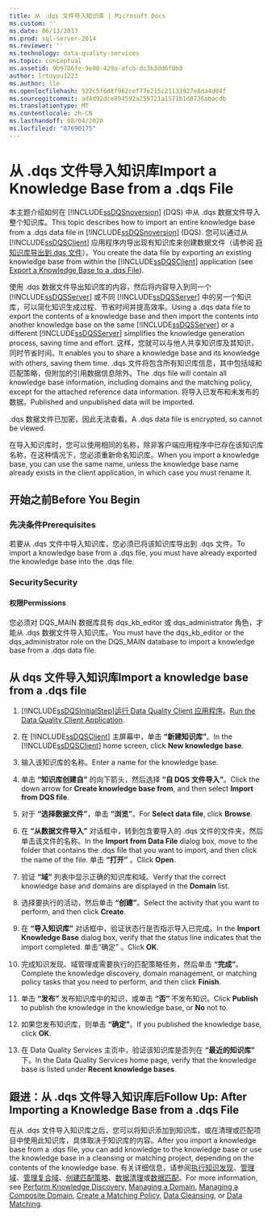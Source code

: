 ```yaml
---
title: 从 .dqs 文件导入知识库 | Microsoft Docs
ms.custom: ''
ms.date: 06/13/2017
ms.prod: sql-server-2014
ms.reviewer: ''
ms.technology: data-quality-services
ms.topic: conceptual
ms.assetid: 9b9786fe-9e80-429a-afcb-dc3b3dd6f0b0
author: lrtoyou1223
ms.author: lle
ms.openlocfilehash: 522c5f6d8f962cef77e215c21133927e8da4d04f
ms.sourcegitcommit: ad4d92dce894592a259721a1571b1d8736abacdb
ms.translationtype: MT
ms.contentlocale: zh-CN
ms.lasthandoff: 08/04/2020
ms.locfileid: "87690175"
---
```

# <a name="import-a-knowledge-base-from-a-dqs-file"></a><span data-ttu-id="6c6d8-102">从 .dqs 文件导入知识库</span><span class="sxs-lookup"><span data-stu-id="6c6d8-102">Import a Knowledge Base from a .dqs File</span></span>
  <span data-ttu-id="6c6d8-103">本主题介绍如何在 [!INCLUDE[ssDQSnoversion](../includes/ssdqsnoversion-md.md)] (DQS) 中从 .dqs 数据文件导入整个知识库。</span><span class="sxs-lookup"><span data-stu-id="6c6d8-103">This topic describes how to import an entire knowledge base from a .dqs data file in [!INCLUDE[ssDQSnoversion](../includes/ssdqsnoversion-md.md)] (DQS).</span></span> <span data-ttu-id="6c6d8-104">您可以通过从 [!INCLUDE[ssDQSClient](../includes/ssdqsclient-md.md)] 应用程序内导出现有知识库来创建数据文件（请参阅 [将知识库导出到.dqs 文件](../../2014/data-quality-services/export-a-knowledge-base-to-a-dqs-file.md)）。</span><span class="sxs-lookup"><span data-stu-id="6c6d8-104">You create the data file by exporting an existing knowledge base from within the [!INCLUDE[ssDQSClient](../includes/ssdqsclient-md.md)] application (see [Export a Knowledge Base to a .dqs File](../../2014/data-quality-services/export-a-knowledge-base-to-a-dqs-file.md)).</span></span>  
  
 <span data-ttu-id="6c6d8-105">使用 .dqs 数据文件导出知识库的内容，然后将内容导入到同一个 [!INCLUDE[ssDQSServer](../includes/ssdqsserver-md.md)] 或不同 [!INCLUDE[ssDQSServer](../includes/ssdqsserver-md.md)] 中的另一个知识库，可以简化知识生成过程、节省时间并提高效率。</span><span class="sxs-lookup"><span data-stu-id="6c6d8-105">Using a .dqs data file to export the contents of a knowledge base and then import the contents into another knowledge base on the same [!INCLUDE[ssDQSServer](../includes/ssdqsserver-md.md)] or a different [!INCLUDE[ssDQSServer](../includes/ssdqsserver-md.md)] simplifies the knowledge generation process, saving time and effort.</span></span> <span data-ttu-id="6c6d8-106">这样，您就可以与他人共享知识库及其知识，同时节省时间。</span><span class="sxs-lookup"><span data-stu-id="6c6d8-106">It enables you to share a knowledge base and its knowledge with others, saving them time.</span></span> <span data-ttu-id="6c6d8-107">.dqs 文件将包含所有知识库信息，其中包括域和匹配策略，但附加的引用数据信息除外。</span><span class="sxs-lookup"><span data-stu-id="6c6d8-107">The .dqs file will contain all knowledge base information, including domains and the matching policy, except for the attached reference data information.</span></span> <span data-ttu-id="6c6d8-108">将导入已发布和未发布的数据。</span><span class="sxs-lookup"><span data-stu-id="6c6d8-108">Published and unpublished data will be imported.</span></span>  
  
 <span data-ttu-id="6c6d8-109">.dqs 数据文件已加密，因此无法查看。</span><span class="sxs-lookup"><span data-stu-id="6c6d8-109">A .dqs data file is encrypted, so cannot be viewed.</span></span>  
  
 <span data-ttu-id="6c6d8-110">在导入知识库时，您可以使用相同的名称，除非客户端应用程序中已存在该知识库名称，在这种情况下，您必须重新命名知识库。</span><span class="sxs-lookup"><span data-stu-id="6c6d8-110">When you import a knowledge base, you can use the same name, unless the knowledge base name already exists in the client application, in which case you must rename it.</span></span>  
  
##  <a name="before-you-begin"></a><a name="BeforeYouBegin"></a> <span data-ttu-id="6c6d8-111">开始之前</span><span class="sxs-lookup"><span data-stu-id="6c6d8-111">Before You Begin</span></span>  
  
###  <a name="prerequisites"></a><a name="Prerequisites"></a><span data-ttu-id="6c6d8-112">先决条件</span><span class="sxs-lookup"><span data-stu-id="6c6d8-112">Prerequisites</span></span>  
 <span data-ttu-id="6c6d8-113">若要从 .dqs 文件中导入知识库，您必须已将该知识库导出到 .dqs 文件。</span><span class="sxs-lookup"><span data-stu-id="6c6d8-113">To import a knowledge base from a .dqs file, you must have already exported the knowledge base into the .dqs file.</span></span>  
  
###  <a name="security"></a><a name="Security"></a> <span data-ttu-id="6c6d8-114">Security</span><span class="sxs-lookup"><span data-stu-id="6c6d8-114">Security</span></span>  
  
####  <a name="permissions"></a><a name="Permissions"></a> <span data-ttu-id="6c6d8-115">权限</span><span class="sxs-lookup"><span data-stu-id="6c6d8-115">Permissions</span></span>  
 <span data-ttu-id="6c6d8-116">您必须对 DQS_MAIN 数据库具有 dqs_kb_editor 或 dqs_administrator 角色，才能从 .dqs 数据文件导入知识库。</span><span class="sxs-lookup"><span data-stu-id="6c6d8-116">You must have the dqs_kb_editor or the dqs_administrator role on the DQS_MAIN database to import a knowledge base from a .dqs data file.</span></span>  
  
##  <a name="import-a-knowledge-base-from-a-dqs-file"></a><a name="Import"></a><span data-ttu-id="6c6d8-117">从 dqs 文件导入知识库</span><span class="sxs-lookup"><span data-stu-id="6c6d8-117">Import a knowledge base from a .dqs file</span></span>  
  
1.  [!INCLUDE[ssDQSInitialStep](../includes/ssdqsinitialstep-md.md)]<span data-ttu-id="6c6d8-118">[运行 Data Quality Client 应用程序](../../2014/data-quality-services/run-the-data-quality-client-application.md)。</span><span class="sxs-lookup"><span data-stu-id="6c6d8-118">[Run the Data Quality Client Application](../../2014/data-quality-services/run-the-data-quality-client-application.md).</span></span>  
  
2.  <span data-ttu-id="6c6d8-119">在 [!INCLUDE[ssDQSClient](../includes/ssdqsclient-md.md)] 主屏幕中，单击 **“新建知识库”**。</span><span class="sxs-lookup"><span data-stu-id="6c6d8-119">In the [!INCLUDE[ssDQSClient](../includes/ssdqsclient-md.md)] home screen, click **New knowledge base**.</span></span>  
  
3.  <span data-ttu-id="6c6d8-120">输入该知识库的名称。</span><span class="sxs-lookup"><span data-stu-id="6c6d8-120">Enter a name for the knowledge base.</span></span>  
  
4.  <span data-ttu-id="6c6d8-121">单击 **“知识库创建自”** 的向下箭头，然后选择 **“自 DQS 文件导入”**。</span><span class="sxs-lookup"><span data-stu-id="6c6d8-121">Click the down arrow for **Create knowledge base from**, and then select **Import from DQS file**.</span></span>  
  
5.  <span data-ttu-id="6c6d8-122">对于 **“选择数据文件”**，单击 **“浏览”**。</span><span class="sxs-lookup"><span data-stu-id="6c6d8-122">For **Select data file**, click **Browse**.</span></span>  
  
6.  <span data-ttu-id="6c6d8-123">在 **“从数据文件导入”** 对话框中，转到包含要导入的 .dqs 文件的文件夹，然后单击该文件的名称。</span><span class="sxs-lookup"><span data-stu-id="6c6d8-123">In the **Import from Data File** dialog box, move to the folder that contains the .dqs file that you want to import, and then click the name of the file.</span></span> <span data-ttu-id="6c6d8-124">单击 **“打开”** 。</span><span class="sxs-lookup"><span data-stu-id="6c6d8-124">Click **Open**.</span></span>  
  
7.  <span data-ttu-id="6c6d8-125">验证 **“域”** 列表中显示正确的知识库和域。</span><span class="sxs-lookup"><span data-stu-id="6c6d8-125">Verify that the correct knowledge base and domains are displayed in the **Domain** list.</span></span>  
  
8.  <span data-ttu-id="6c6d8-126">选择要执行的活动，然后单击 **“创建”**。</span><span class="sxs-lookup"><span data-stu-id="6c6d8-126">Select the activity that you want to perform, and then click **Create**.</span></span>  
  
9. <span data-ttu-id="6c6d8-127">在 **“导入知识库”** 对话框中，验证状态行是否指示导入已完成。</span><span class="sxs-lookup"><span data-stu-id="6c6d8-127">In the **Import Knowledge Base** dialog box, verify that the status line indicates that the import completed.</span></span> <span data-ttu-id="6c6d8-128">单击“确定”  。</span><span class="sxs-lookup"><span data-stu-id="6c6d8-128">Click **OK**.</span></span>  
  
10. <span data-ttu-id="6c6d8-129">完成知识发现、域管理或需要执行的匹配策略任务，然后单击 **“完成”**。</span><span class="sxs-lookup"><span data-stu-id="6c6d8-129">Complete the knowledge discovery, domain management, or matching policy tasks that you need to perform, and then click **Finish**.</span></span>  
  
11. <span data-ttu-id="6c6d8-130">单击 **“发布”** 发布知识库中的知识，或单击 **“否”** 不发布知识。</span><span class="sxs-lookup"><span data-stu-id="6c6d8-130">Click **Publish** to publish the knowledge in the knowledge base, or **No** not to.</span></span>  
  
12. <span data-ttu-id="6c6d8-131">如果您发布知识库，则单击 **“确定”**。</span><span class="sxs-lookup"><span data-stu-id="6c6d8-131">If you published the knowledge base, click **OK**.</span></span>  
  
13. <span data-ttu-id="6c6d8-132">在 Data Quality Services 主页中，验证该知识库是否列在 **“最近的知识库”** 下。</span><span class="sxs-lookup"><span data-stu-id="6c6d8-132">In the Data Quality Services home page, verify that the knowledge base is listed under **Recent knowledge bases**.</span></span>  
  
##  <a name="follow-up-after-importing-a-knowledge-base-from-a-dqs-file"></a><a name="FollowUp"></a> <span data-ttu-id="6c6d8-133">跟进：从 .dqs 文件导入知识库后</span><span class="sxs-lookup"><span data-stu-id="6c6d8-133">Follow Up: After Importing a Knowledge Base from a .dqs File</span></span>  
 <span data-ttu-id="6c6d8-134">在从 .dqs 文件导入知识库之后，您可以将知识添加到知识库，或在清理或匹配项目中使用此知识库，具体取决于知识库的内容。</span><span class="sxs-lookup"><span data-stu-id="6c6d8-134">After you import a knowledge base from a .dqs file, you can add knowledge to the knowledge base or use the knowledge base in a cleansing or matching project, depending on the contents of the knowledge base.</span></span> <span data-ttu-id="6c6d8-135">有关详细信息，请参阅[执行知识发现](../../2014/data-quality-services/perform-knowledge-discovery.md)、[管理域](../../2014/data-quality-services/managing-a-domain.md)、[管理复合域](../../2014/data-quality-services/managing-a-composite-domain.md)、[创建匹配策略](../../2014/data-quality-services/create-a-matching-policy.md)、[数据清理](../../2014/data-quality-services/data-cleansing.md)或[数据匹配](../../2014/data-quality-services/data-matching.md)。</span><span class="sxs-lookup"><span data-stu-id="6c6d8-135">For more information, see [Perform Knowledge Discovery](../../2014/data-quality-services/perform-knowledge-discovery.md), [Managing a Domain](../../2014/data-quality-services/managing-a-domain.md), [Managing a Composite Domain](../../2014/data-quality-services/managing-a-composite-domain.md), [Create a Matching Policy](../../2014/data-quality-services/create-a-matching-policy.md), [Data Cleansing](../../2014/data-quality-services/data-cleansing.md), or [Data Matching](../../2014/data-quality-services/data-matching.md).</span></span>  
  
  
